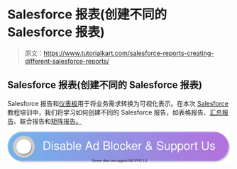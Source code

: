 # Salesforce 报表(创建不同的 Salesforce 报表)

> 原文：<https://www.tutorialkart.com/salesforce-reports-creating-different-salesforce-reports/>

## Salesforce 报表(创建不同的 Salesforce 报表)

Salesforce 报告和[仪表板](https://www.tutorialkart.com/salesforce/salesforce-reports-dashboards-overview/)用于将业务需求转换为可视化表示。在本次 [Salesforce](https://www.tutorialkart.com/login-salesforce-login-salesforce-com-salesforce-sign-in/) 教程培训中，我们将学习如何创建不同的 Salesforce 报告，如表格报告、[汇总报告](https://www.tutorialkart.com/salesforce/summary-reports-in-salesforce/)、联合报告和[矩阵报告。](https://www.tutorialkart.com/salesforce/creating-salesforce-matrix-report-summarize-report-data/)

[![](img/925da31b32d6bc3827932f6c8afb11bb.png)](https://www.tutorialkart.com/)